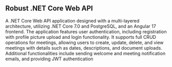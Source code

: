 ## Robust .NET Core Web API
A .NET Core Web API application designed with a multi-layered
architecture, utilizing .NET Core 7.0 and PostgreSQL, and an
Angular 17 frontend. The application features user
authentication, including registration with profile picture upload
and login functionality. It supports full CRUD operations for
meetings, allowing users to create, update, delete, and view
meetings with details such as dates, descriptions, and
document uploads. Additional functionalities include sending
welcome and meeting notification emails, and providing JWT
authentication
